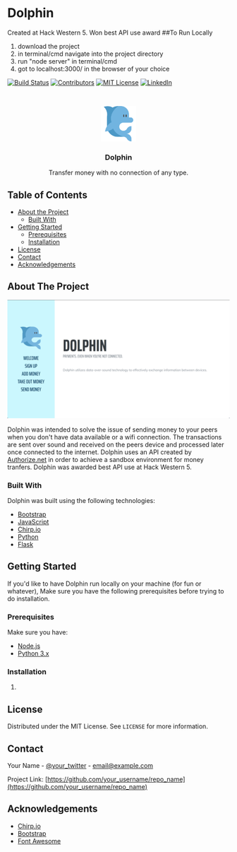 # Dolphin
Created at Hack Western 5. Won best API use award
##To Run Locally
1. download the project
2. in terminal/cmd navigate into the project directory 
3. run "node server" in terminal/cmd
4. got to localhost:3000/ in the browser of your choice

<!-- PROJECT SHIELDS -->
[![Build Status][build-shield]]()
[![Contributors][contributors-shield]]()
[![MIT License][license-shield]][license-url]
[![LinkedIn][linkedin-shield]][linkedin-url]


<!-- PROJECT LOGO -->
<br />
<p align="center">
  <a href="https://github.com/sheldoncoates/Dolphin">
    <img src="startbootstrap-resume/img/dolphin.png" alt="Logo" width="80" height="80">
  </a>

  <h3 align="center">Dolphin</h3>

  <p align="center">
    Transfer money with no connection of any type.

  </p>
</p>



<!-- TABLE OF CONTENTS -->
## Table of Contents

* [About the Project](#about-the-project)
  * [Built With](#built-with)
* [Getting Started](#getting-started)
  * [Prerequisites](#prerequisites)
  * [Installation](#installation)
* [License](#license)
* [Contact](#contact)
* [Acknowledgements](#acknowledgements)



<!-- ABOUT THE PROJECT -->
## About The Project

[![Product Name Screen Shot][product-screenshot]](https://example.com)

Dolphin was intended to solve the issue of sending money to your peers when you don't have data available or a wifi connection. The transactions are sent over sound and received on the peers device and processed later once connected to the internet. Dolphin uses an API created by [Authorize.net](https://www.authorize.net/) in order to achieve a sandbox environment for money tranfers. Dolphin was awarded best API use at Hack Western 5.

### Built With
Dolphin was built using the following technologies:
* [Bootstrap](https://getbootstrap.com)
* [JavaScript](https://www.javascript.com/)
* [Chirp.io](https://chirp.io/)
* [Python](https://www.python.org/)
* [Flask](http://flask.pocoo.org/)


<!-- GETTING STARTED -->
## Getting Started

If you'd like to have Dolphin run locally on your machine (for fun or whatever), Make sure you have the following prerequisites before trying to do installation.

### Prerequisites

Make sure you have:
* [Node.js](https://nodejs.org/en/)
* [Python 3.x](https://www.python.org/)

### Installation

1. 


<!-- LICENSE -->
## License

Distributed under the MIT License. See `LICENSE` for more information.



<!-- CONTACT -->
## Contact

Your Name - [@your_twitter](https://twitter.com/your_username) - email@example.com

Project Link: [https://github.com/your_username/repo_name](https://github.com/your_username/repo_name)



<!-- ACKNOWLEDGEMENTS -->
## Acknowledgements
* [Chirp.io](https://chirp.io/)
* [Bootstrap](https://getbootstrap.com/)
* [Font Awesome](https://fontawesome.com)


<!-- MARKDOWN LINKS & IMAGES -->
[build-shield]: https://img.shields.io/badge/build-passing-brightgreen.svg?style=flat-square
[contributors-shield]: https://img.shields.io/badge/contributors-1-orange.svg?style=flat-square
[license-shield]: https://img.shields.io/badge/license-MIT-blue.svg?style=flat-square
[license-url]: https://choosealicense.com/licenses/mit
[linkedin-shield]: https://img.shields.io/badge/-LinkedIn-black.svg?style=flat-square&logo=linkedin&colorB=555
[linkedin-url]: https://linkedin.com/in/sheldoncoates
[product-screenshot]: /screenshot.png
